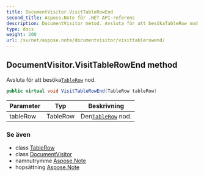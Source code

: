 ```yaml
---
title: DocumentVisitor.VisitTableRowEnd
second_title: Aspose.Note för .NET API-referens
description: DocumentVisitor metod. Avsluta för att besökaTableRow nod.
type: docs
weight: 200
url: /sv/net/aspose.note/documentvisitor/visittablerowend/
---
```

## DocumentVisitor.VisitTableRowEnd method

Avsluta för att besöka[`TableRow`](../../tablerow/) nod.

```csharp
public virtual void VisitTableRowEnd(TableRow tableRow)
```

| Parameter | Typ | Beskrivning |
| --- | --- | --- |
| tableRow | TableRow | Den[`TableRow`](../../tablerow/) nod. |

### Se även

* class [TableRow](../../tablerow/)
* class [DocumentVisitor](../)
* namnutrymme [Aspose.Note](../../documentvisitor/)
* hopsättning [Aspose.Note](../../../)


